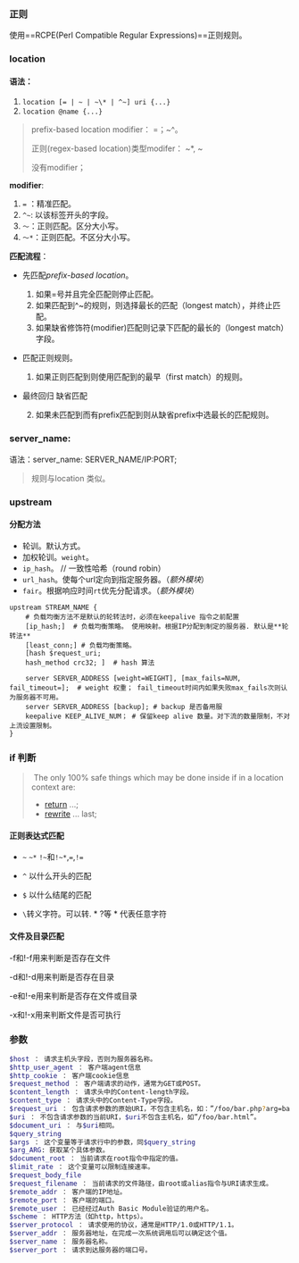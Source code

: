 ### 正则

使用==RCPE(Perl Compatible Regular Expressions)==正则规则。

### location

#### 语法：
  1. `location [= | ~ | ~\* | ^~] uri {...}`
  2. `location @name {...}`

> prefix-based location modifier： =；~^。 
>
> 正则(regex-based location)类型modifer： ~*, ~
>
> 没有modifier；

**modifier**:

1. `=` ：精准匹配。
2. `^~`: 以该标签开头的字段。
3. `～`：正则匹配。区分大小写。
4. `～*`：正则匹配。不区分大小写。

**匹配流程**：

- 先匹配*prefix-based location*。
  
  1. 如果=号并且完全匹配则停止匹配。
  2. 如果匹配到^~的规则，则选择最长的匹配（longest match），并终止匹配。
  3. 如果缺省修饰符(modifier)匹配则记录下匹配的最长的（longest match）字段。

- 匹配正则规则。
  
  1. 如果正则匹配到则使用匹配到的最早（first match）的规则。
  
- 最终回归 缺省匹配
  
  2. 如果未匹配到而有prefix匹配到则从缺省prefix中选最长的匹配规则。

### server_name:

语法：server_name: SERVER_NAME/IP:PORT;

> 规则与location 类似。

### upstream

#### 分配方法

- 轮训。默认方式。
- 加权轮训。`weight`。
- `ip_hash`。 // 一致性哈希（round robin）
- `url_hash`。使每个url定向到指定服务器。（*额外模块*）
- `fair`。根据响应时间`rt`优先分配请求。（*额外模块*）

```nginx
upstream STREAM_NAME {
    # 负载均衡方法不是默认的轮转法时，必须在keepalive 指令之前配置
    [ip_hash;]  # 负载均衡策略。 使用映射。根据IP分配到制定的服务器. 默认是**轮转法**
    [least_conn;] # 负载均衡策略。
    [hash $request_uri; 
    hash_method crc32; ]  # hash 算法
        
    server SERVER_ADDRESS [weight=WEIGHT], [max_fails=NUM, fail_timeout=];  # weight 权重； fail_timeout时间内如果失败max_fails次则认为服务器不可用。
    server SERVER_ADDRESS [backup]; # backup 是否备用服
    keepalive KEEP_ALIVE_NUM； # 保留keep alive 数量。对下流的数量限制，不对上流设置限制。 
}
```

### if 判断

> ​	The only 100% safe things which may be done inside if in a location context are:
>
> - [return](https://nginx.org/en/docs/http/ngx_http_rewrite_module.html#return) ...;
> - [rewrite](https://nginx.org/en/docs/http/ngx_http_rewrite_module.html#rewrite) ... last;

#### 正则表达式匹配

- `~` `~*` `!~`和`!~*`,`=`,`!=`

- `^` 以什么开头的匹配

- `$` 以什么结尾的匹配

- `\`转义字符。可以转. * ?等 \* 代表任意字符

####  文件及目录匹配

-f和!-f用来判断是否存在文件

-d和!-d用来判断是否存在目录

-e和!-e用来判断是否存在文件或目录

-x和!-x用来判断文件是否可执行

### 参数

```bash
$host ： 请求主机头字段，否则为服务器名称。
$http_user_agent ： 客户端agent信息
$http_cookie ： 客户端cookie信息
$request_method ： 客户端请求的动作，通常为GET或POST。
$content_length ： 请求头中的Content-length字段。
$content_type ： 请求头中的Content-Type字段。
$request_uri ： 包含请求参数的原始URI，不包含主机名，如：”/foo/bar.php?arg=baz”。
$uri ： 不包含请求参数的当前URI，$uri不包含主机名，如”/foo/bar.html”。
$document_uri ： 与$uri相同。
$query_string 
$args ： 这个变量等于请求行中的参数，同$query_string
$arg_ARG: 获取某个具体参数。
$document_root ： 当前请求在root指令中指定的值。
$limit_rate ： 这个变量可以限制连接速率。
$request_body_file 
$request_filename ： 当前请求的文件路径，由root或alias指令与URI请求生成。
$remote_addr ： 客户端的IP地址。
$remote_port ： 客户端的端口。
$remote_user ： 已经经过Auth Basic Module验证的用户名。
$scheme ： HTTP方法（如http，https）。
$server_protocol ： 请求使用的协议，通常是HTTP/1.0或HTTP/1.1。
$server_addr ： 服务器地址，在完成一次系统调用后可以确定这个值。
$server_name ： 服务器名称。
$server_port ： 请求到达服务器的端口号。
```

